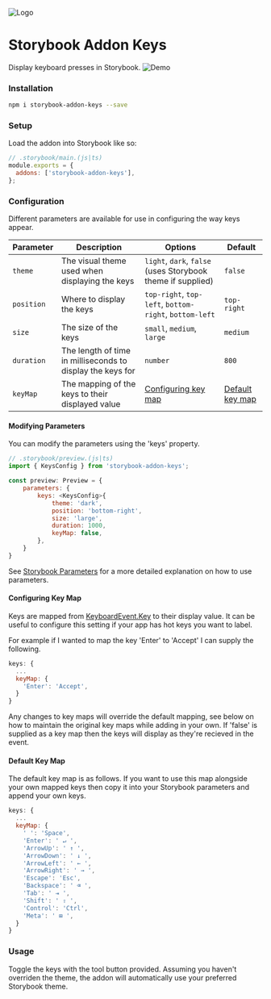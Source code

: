 ![Logo](https://github.com/sebheron/storybook-addon-keys/assets/6990718/d6eb84f7-edd3-4019-818c-2c56aeebf359)

# Storybook Addon Keys
Display keyboard presses in Storybook.
![Demo](https://github.com/sebheron/storybook-addon-keys/assets/6990718/04112b10-3b7a-4346-8fe8-1708832983e4)

### Installation
```bash
npm i storybook-addon-keys --save
```

### Setup
Load the addon into Storybook like so:
```javascript
// .storybook/main.(js|ts)
module.exports = {
  addons: ['storybook-addon-keys'],
};
```

### Configuration
Different parameters are available for use in configuring the way keys appear.

| Parameter | Description | Options | Default |
| --------- | ----------- | ------- | ------- |
| `theme`     | The visual theme used when displaying the keys | `light`, `dark`, `false` (uses Storybook theme if supplied) | `false`  |
| `position` | Where to display the keys | `top-right`, `top-left`, `bottom-right`, `bottom-left`| `top-right` |
| `size` | The size of the keys | `small`, `medium`, `large` | `medium` |
| `duration` | The length of time in milliseconds to display the keys for | `number` | `800` |
| `keyMap` | The mapping of the keys to their displayed value | [Configuring key map](#configuring-key-map) | [Default key map](#default-key-map) |

#### Modifying Parameters
You can modify the parameters using the 'keys' property.
```javascript
// .storybook/preview.(js|ts)
import { KeysConfig } from 'storybook-addon-keys';

const preview: Preview = {
    parameters: {
        keys: <KeysConfig>{
            theme: 'dark',
            position: 'bottom-right',
            size: 'large',
            duration: 1000,
            keyMap: false,
        },
    }
}
```

See [Storybook Parameters](https://storybook.js.org/docs/react/writing-stories/parameters) for a more detailed explanation on how to use parameters.

#### Configuring Key Map
Keys are mapped from [KeyboardEvent.Key](https://developer.mozilla.org/en-US/docs/Web/API/KeyboardEvent/key) to their display value. It can be useful to configure this setting if your app has hot keys you want to label.

For example if I wanted to map the key 'Enter' to 'Accept' I can supply the following.

```javascript
keys: {
  ...
  keyMap: {
    'Enter': 'Accept',
  }
}
```

Any changes to key maps will override the default mapping, see below on how to maintain the original key maps while adding in your own. If 'false' is supplied as a key map then the keys will display as they're recieved in the event.

#### Default Key Map
The default key map is as follows. If you want to use this map alongside your own mapped keys then copy it into your Storybook parameters and append your own keys.
```javascript
keys: {
  ...
  keyMap: {
    ' ': 'Space',
    'Enter': ' ↵ ',
    'ArrowUp': ' ↑ ',
    'ArrowDown': ' ↓ ',
    'ArrowLeft': ' ← ',
    'ArrowRight': ' → ',
    'Escape': 'Esc',
    'Backspace': ' ⌫ ',
    'Tab': ' ⇥ ',
    'Shift': ' ⇧ ',
    'Control': 'Ctrl',
    'Meta': ' ⊞ ',
  }
}
```

### Usage
Toggle the keys with the tool button provided. Assuming you haven't overriden the theme, the addon will automatically use your preferred Storybook theme.
